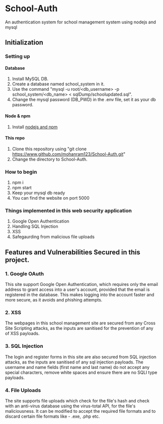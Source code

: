 # School-Auth

An authentication system for school management system using nodejs and mysql

## Initialization

### Setting up

#### Database

1. Install MySQL DB.
2. Create a database named school_system in it.
3. Use the command "mysql -u root/<db_username> -p school_system/<db_name> < sqlDump/schoolupdated.sql".
4. Change the mysql password (DB_PWD) in the .env file, set it as your db password.

#### Node & npm

1. Install [nodejs and npm](https://nodejs.org/dist/v14.15.1/node-v14.15.1-x64.msi)

#### This repo

1. Clone this repository using "git clone https://www.github.com/mohanram123/School-Auth.git"
2. Change the directory to School-Auth.

### How to begin

1. npm i
2. npm start
3. Keep your mysql db ready
4. You can find the website on port 5000

### Things implemented in this web security application

1. Google Open Authentication
2. Handling SQL Injection
3. XSS
4. Safegaurding from malicious file uploads

## Features and Vulnerabilities Secured in this project.

### 1. Google OAuth
This site support Google Open Authentication, which requires only the email address to grant access into a user's account, provided that the email is registered in the database.
This makes logging into the account faster and more secure, as it avoids and phishing attempts.

### 2. XSS 
The webpages in this school management site are secured from any Cross Site Scripting attacks, as the inputs are sanitised for the prevention of any of XSS payloads.

### 3. SQL Injection
The login and register forms in this site are also secured from SQL injection attacks, as the inputs are sanitised of any sql injection payloads. The username and name fields (first name and last name) do not accept any special characters, remove white spaces and ensure there are no SQLI type payloads. 

### 4. File Uploads
The site supports file uploads which check for the file's hash and check with an anti-virus database using the virus-total API, for the file's maliciousness. It can be modified to accept the required file formats and to discard certain file formats like - .exe, .php etc.

